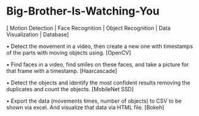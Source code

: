 # Big-Brother-Is-Watching-You

[ Motion Detection | Face Recognition | Object Recognition | Data Visualization |
Database]

• Detect the movement in a video, then create a new one with timestamps of
the parts with moving objects using. [OpenCV]

• Find faces in a video, find smiles on these faces, and take a picture for that
frame with a timestamp. [Haarcascade]

• Detect the objects and identify the most confident results removing the
duplicates and count the objects. [MobileNet SSD]

• Export the data (movements times, number of objects) to CSV to be shown
via excel. And visualize that data via HTML file. [Bokeh]
